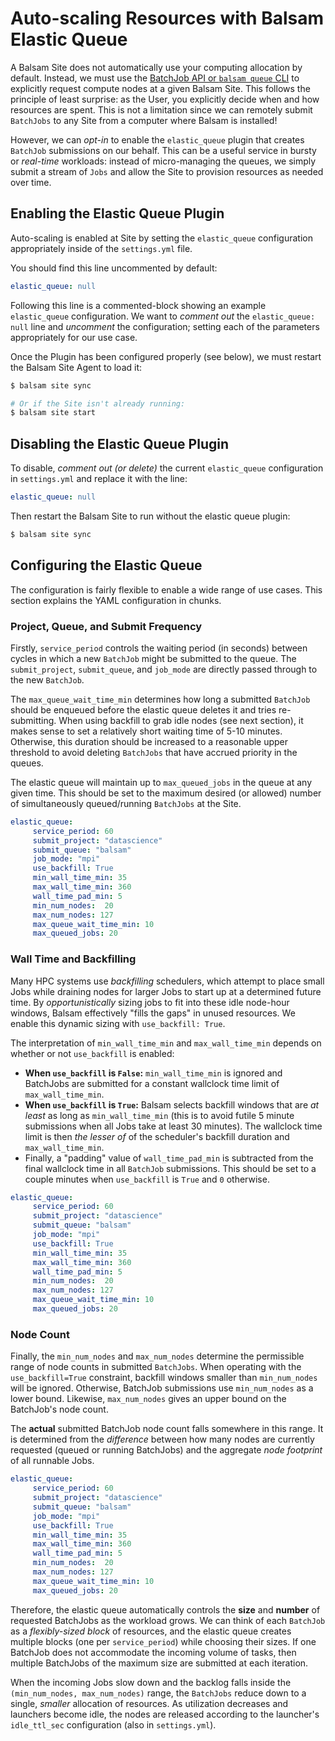# Auto-scaling Resources with Balsam Elastic Queue

A Balsam Site does not automatically use your computing allocation by default. 
Instead, we must use the [BatchJob API or `balsam queue` CLI](./batchjob.md) to
explicitly request compute nodes at a given Balsam Site.  This follows the
principle of least surprise: as the User, you explicitly decide when and how
resources are spent. This is not a limitation since we can remotely submit
`BatchJobs` to any Site from a computer where Balsam is installed!

However, we can *opt-in* to enable the `elastic_queue` plugin that creates
`BatchJob` submissions on our behalf.  This can be a useful service
in bursty or *real-time* workloads: instead of micro-managing the queues, we
simply submit a stream of `Jobs` and allow the Site to provision resources
as needed over time.

## Enabling the Elastic Queue Plugin

Auto-scaling is enabled at Site by setting the `elastic_queue` configuration appropriately inside of the `settings.yml` file.

You should find this line uncommented by default:

```yaml
elastic_queue: null
```

Following this line is a commented-block showing an example `elastic_queue` configuration.  We want to *comment out* the `elastic_queue: null` line and *uncomment* the configuration; setting each of the parameters appropriately for our use case.

Once the Plugin has been configured properly (see below), we must restart the Balsam Site Agent to load it:

```bash
$ balsam site sync

# Or if the Site isn't already running:
$ balsam site start
```

## Disabling the Elastic Queue Plugin

To disable, *comment out (or delete)* the current `elastic_queue` 
configuration in `settings.yml` and replace it with the line:

```yaml
elastic_queue: null
```

Then restart the Balsam Site to run without the elastic queue plugin:

```bash
$ balsam site sync
```

## Configuring the Elastic Queue

The configuration is fairly flexible to enable a wide range of use cases. This section explains the YAML configuration in chunks.

### Project, Queue, and Submit Frequency
Firstly, `service_period` controls the waiting period (in seconds) between
cycles in which a new `BatchJob` might be submitted to the queue.  The
`submit_project`, `submit_queue`, and `job_mode` are directly passed through to
the new `BatchJob`.  

The `max_queue_wait_time_min` determines how long a submitted `BatchJob` should
be enqueued before the elastic queue deletes it and tries re-submitting.  When
using backfill to grab idle nodes (see next section), it makes sense to set a
relatively short waiting time of 5-10 minutes.  Otherwise, this duration should
be increased to a reasonable upper threshold to avoid deleting `BatchJobs` that
have accrued priority in the queues.

The elastic queue will maintain up to `max_queued_jobs` in the queue at any
given time. This should be set to the maximum desired (or allowed) number of
simultaneously queued/running `BatchJobs` at the Site. 

```yaml hl_lines="2-5 12-13"
elastic_queue:
     service_period: 60
     submit_project: "datascience"
     submit_queue: "balsam"
     job_mode: "mpi"
     use_backfill: True
     min_wall_time_min: 35
     max_wall_time_min: 360
     wall_time_pad_min: 5
     min_num_nodes:  20
     max_num_nodes: 127
     max_queue_wait_time_min: 10
     max_queued_jobs: 20
```

### Wall Time and Backfilling

Many HPC systems use *backfilling* schedulers, which attempt to place small Jobs
while draining nodes for larger Jobs to start up at a determined future time.
By *opportunistically* sizing jobs to fit into these idle node-hour windows,
Balsam effectively "fills the gaps" in unused resources.  We enable this dynamic
sizing with `use_backfill: True`.

The interpretation of `min_wall_time_min` and `max_wall_time_min` depends on whether or not `use_backfill` is enabled:  

- **When `use_backfill` is `False`:** `min_wall_time_min` is ignored and
BatchJobs are submitted for a constant wallclock time limit of
`max_wall_time_min`.
- **When `use_backfill` is `True`:** Balsam selects backfill windows that are *at least* as long as `min_wall_time_min` (this is to avoid futile 5 minute submissions when all Jobs take at least 30 minutes). The wallclock time limit is then *the lesser of* of the scheduler's backfill duration and `max_wall_time_min`.
- Finally, a "padding" value of `wall_time_pad_min` is subtracted from the 
  final wallclock time in all `BatchJob` submissions.  This should be set to a couple minutes when `use_backfill` is `True` and `0` otherwise.

```yaml hl_lines="6-9"
elastic_queue:
     service_period: 60
     submit_project: "datascience"
     submit_queue: "balsam"
     job_mode: "mpi"
     use_backfill: True
     min_wall_time_min: 35
     max_wall_time_min: 360
     wall_time_pad_min: 5
     min_num_nodes:  20
     max_num_nodes: 127
     max_queue_wait_time_min: 10
     max_queued_jobs: 20
```

### Node Count

Finally, the `min_num_nodes` and `max_num_nodes` determine the permissible range
of node counts in submitted `BatchJobs`.
When operating with the `use_backfill=True` constraint, backfill windows
smaller than `min_num_nodes` will be ignored.  Otherwise, BatchJob submissions use `min_num_nodes` as a lower bound. Likewise, `max_num_nodes` gives an upper bound on the BatchJob's node count. 

The **actual** submitted BatchJob node count falls somewhere in this range.  It is determined from the *difference* between how many nodes are currently requested (queued or running BatchJobs) and the aggregate *node footprint* of all runnable Jobs.

```yaml hl_lines="10-11"
elastic_queue:
     service_period: 60
     submit_project: "datascience"
     submit_queue: "balsam"
     job_mode: "mpi"
     use_backfill: True
     min_wall_time_min: 35
     max_wall_time_min: 360
     wall_time_pad_min: 5
     min_num_nodes:  20
     max_num_nodes: 127
     max_queue_wait_time_min: 10
     max_queued_jobs: 20
```

Therefore, the elastic queue automatically controls the **size** and **number**
of requested BatchJobs as the workload grows.  We can think of each `BatchJob`
as a *flexibly-sized block* of resources, and the elastic queue creates multiple
blocks (one per `service_period`) while choosing their sizes.   If one BatchJob
does not accommodate the incoming volume of tasks, then multiple BatchJobs of the
maximum size are submitted at each iteration.

When the incoming Jobs slow down and the backlog falls inside the
`(min_num_nodes, max_num_nodes)` range, the `BatchJobs` reduce down to a single,
*smaller* allocation of resources.  As utilization decreases and launchers
become idle, the nodes are released according to the launcher's `idle_ttl_sec`
configuration (also in `settings.yml`).
